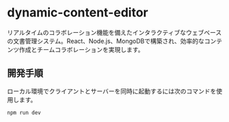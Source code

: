 # dynamic-content-editor

リアルタイムのコラボレーション機能を備えたインタラクティブなウェブベースの文書管理システム。React、Node.js、MongoDBで構築され、効率的なコンテンツ作成とチームコラボレーションを実現します。

## 開発手順

ローカル環境でクライアントとサーバーを同時に起動するには次のコマンドを使用します。

```
npm run dev
```
